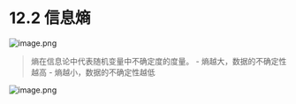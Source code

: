 # 12.2 信息熵

![image.png](https://upload-images.jianshu.io/upload_images/7220971-29e75c6772c29ad8.png?imageMogr2/auto-orient/strip%7CimageView2/2/w/1240)

> 熵在信息论中代表随机变量中不确定度的度量。
    - 熵越大，数据的不确定性越高
    - 熵越小，数据的不确定性越低
    
![image.png](https://upload-images.jianshu.io/upload_images/7220971-755cb146fb00e435.png?imageMogr2/auto-orient/strip%7CimageView2/2/w/1240)
